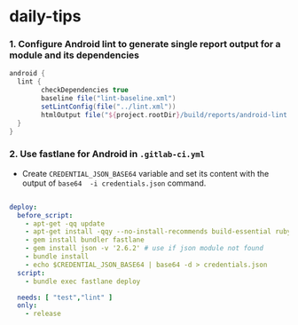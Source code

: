 # daily-tips

### 1. Configure Android lint to generate single report output for a module and its dependencies

```groovy
android {
  lint {
        checkDependencies true
        baseline file("lint-baseline.xml")
        setLintConfig(file("../lint.xml"))
        htmlOutput file("${project.rootDir}/build/reports/android-lint.html")
  }
}
```


### 2. Use fastlane for Android in `.gitlab-ci.yml`


* Create `CREDENTIAL_JSON_BASE64` variable and set its content with the output of `base64  -i credentials.json` command.

```yml

deploy:
  before_script:
    - apt-get -qq update
    - apt-get install -qqy --no-install-recommends build-essential ruby-full
    - gem install bundler fastlane
    - gem install json -v '2.6.2' # use if json module not found
    - bundle install
    - echo $CREDENTIAL_JSON_BASE64 | base64 -d > credentials.json
  script:
    - bundle exec fastlane deploy

  needs: [ "test","lint" ]
  only:
    - release

```

